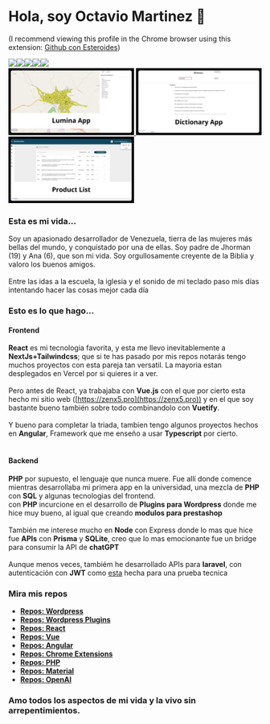 <!--a href="https://github.com/zenx5">
  <img src="https://raw.githubusercontent.com/zenx5/zenx5/main/images/banner.jpg" />
</a-->

# Hola, soy Octavio Martinez 👋
<span id="hide">(I recommend viewing this profile in the Chrome browser using this extension: [Github con Esteroides](https://chrome.google.com/webstore/detail/github-con-esteroides/pimlkiegjicdenljebbmomgmabjljagj?hl=es))</span>
<div style="display:flex; flex-direction:row">
  <img src="https://img.shields.io/badge/Status-Always Up-lightgreen?style=plastic"/>
  <a href="https://www.linkedin.com/in/zenx5/"><img src="https://img.shields.io/badge/LinkedIn-Perfil-blue?style=plastic&logo=linkedin"/></a>
  <a href="mailto:omartinez1618@gmail.com"><img src="https://img.shields.io/badge/Mail-omartinez1618@gmail.com-red?style=plastic&logo=gmail"/></a>
  <a href="https://api.whatsapp.com/send/?phone=58460644067&text&app_absent=0"><img src="https://img.shields.io/badge/Whatasapp-+584125292507-lightgreen?style=plastic&logo=whatsapp"/></a>
  <a href="https://docs.google.com/presentation/d/1FwwnfO3ecUqhXlx7hAwhGJvbllphLLBun5fbn023Y0k/edit?usp=sharing" target="_blank"><img src="https://img.shields.io/badge/CV-ES-green?style=plastic&logo=pagekit"/></a>
  <!--a href="https://docs.google.com/presentation/d/17R2iMB2Om0lBKg_NBRrdaq75TSGJhrGxqEOlDaWyFz8/edit?usp=sharing" target="_blank"><img src="https://img.shields.io/badge/CV-PT-green?style=plastic&logo=pagekit"/></a-->
</div>

<span id="card-row">
<span id="card-float">
  <a href="https://zenx5.github.io/lumina-test/" target="_blank">
    <img src="https://raw.githubusercontent.com/zenx5/zenx5/main/images/lumina-app.jpg" style="width: 250px;"/>
  </a>
</span>

<span id="card-float">
  <a href="https://zenx5.github.io/dictionary/" target="_blank" >
    <img src="https://raw.githubusercontent.com/zenx5/zenx5/main/images/dictionary-app.jpg" style="width: 250px;"/>
  </a>
</span>

<span id="card-float">
  <a href="https://zenx5.github.io/product-list/" target="_blank" >
    <img src="https://raw.githubusercontent.com/zenx5/zenx5/main/images/product-list.jpg" style="width: 250px;"/>
  </a>
</span>

<!--span id="card-float">
  <a href="https://chat-wsp.vercel.app/" target="_blank" >
    <img src="https://github.com/zenx5/zenx5/assets/26119733/8a039d52-3d04-4c69-a312-293523416b3a" style="width: 250px;"/>
  </a>
</span-->

</span>


### Esta es mi vida...
Soy un apasionado desarrollador de Venezuela, tierra de las mujeres más bellas del mundo, y conquistado por una de ellas.
Soy padre de Jhorman (19) y Ana (6), que son mi vida. Soy orgullosamente creyente de la Biblia y valoro los buenos amigos. <br/><br/>
Entre las idas a la escuela, la iglesia y el sonido de mi teclado paso mis días intentando hacer las cosas mejor cada día


### Esto es lo que hago...
#### Frontend
<b>React</b> es mi tecnologia favorita, y esta me llevo inevitablemente a <b>NextJs+Tailwindcss</b>; que si te has pasado por mis repos notarás tengo muchos proyectos con esta pareja tan versatil. La mayoria estan desplegados en Vercel por si quieres ir a ver.<br/><br/>
Pero antes de React, ya trabajaba con <b>Vue.js</b> con el que por cierto esta hecho mi sitio web ([https://zenx5.pro](https://zenx5.pro)) y en el que soy bastante bueno también sobre todo combinandolo con <b>Vuetify</b>.<br/><br/>
Y bueno para completar la triada, tambien tengo algunos proyectos hechos en <b>Angular</b>, Framework que me enseño a usar <b>Typescript</b> por cierto.
<br/>
<br/>
#### Backend
<b>PHP</b> por supuesto, el lenguaje que nunca muere. Fue allí donde comence mientras desarrollaba mi primera app en la universidad, una mezcla de <b>PHP</b> con <b>SQL</b> y algunas tecnologias del frontend.<br/>
con <b>PHP</b> incurcione en el desarrollo de <b>Plugins para Wordpress</b> donde me hice muy bueno, al igual que creando <b>modulos para prestashop</b><br/><br/>
También me interese mucho en <b>Node</b> con Express donde lo mas que hice fue <b>APIs</b> con <b>Prisma</b> y <b>SQLite</b>, creo que lo mas emocionante fue un bridge para consumir la API de <b>chatGPT</b><br/><br/>
Aunque menos veces, tambiém he desarrollado APIs para <b>laravel</b>, con autenticación con <b>JWT</b> como [esta](https://github.com/zenx5/manzanaverde_back) hecha para una prueba tecnica




### Mira mis repos
* [**Repos: Wordpress**](https://github.com/zenx5?tab=repositories&q=wordpress)
* [**Repos: Wordpress Plugins**](https://github.com/zenx5?tab=repositories&q=plugins)
* [**Repos: React**](https://github.com/zenx5?tab=repositories&q=react)
* [**Repos: Vue**](https://github.com/zenx5?tab=repositories&q=vue)
* [**Repos: Angular**](https://github.com/zenx5?tab=repositories&q=angular)
* [**Repos: Chrome Extensions**](https://github.com/zenx5?tab=repositories&q=chrome)
* [**Repos: PHP**](https://github.com/zenx5?tab=repositories&q=php)
* [**Repos: Material**](https://github.com/zenx5?tab=repositories&q=mui)
* [**Repos: OpenAI**](https://github.com/zenx5?tab=repositories&q=openai)




### Amo todos los aspectos de mi vida y la vivo sin arrepentimientos.
